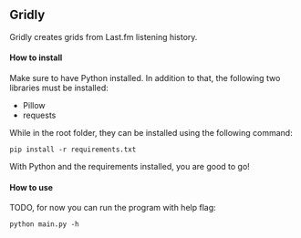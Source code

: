 ## Gridly
Gridly creates grids from Last.fm listening history.

#### How to install
Make sure to have Python installed. In addition to that, the following two libraries must be installed:
- Pillow
- requests

While in the root folder, they can be installed using the following command:

    pip install -r requirements.txt

With Python and the requirements installed, you are good to go!

#### How to use
TODO, for now you can run the program with help flag:

    python main.py -h

